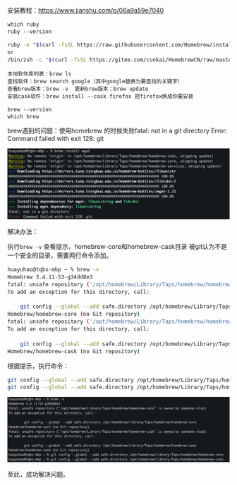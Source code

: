 安装教程：https://www.jianshu.com/p/06a9a59e7040

```
which ruby
ruby --version
```

```bash
ruby -e "$(curl -fsSL https://raw.githubusercontent.com/Homebrew/install/master/install)"
or
/bin/zsh -c "$(curl -fsSL https://gitee.com/cunkai/HomebrewCN/raw/master/Homebrew.sh)"
```

```
本地软件库列表：brew ls
查找软件：brew search google（其中google替换为要查找的关键字）
查看brew版本：brew -v  更新brew版本：brew update
安装cask软件：brew install --cask firefox 把firefox换成你要安装
```

```
brew --version
which brew
```



brew遇到的问题：使用homebrew 的时候失败fatal: not in a git directory Error: Command failed with exit 128: git

![image-20220610114638036](img/brew%E5%AE%89%E8%A3%85/image-20220610114638036.png)

解决办法：

执行`brew -v` 查看提示，homebrew-core和homebrew-cask目录 被git认为不是一个安全的目录，需要两行命令添加。

```bash
huayuhao@tqbx-mbp ~ % brew -v
Homebrew 3.4.11-53-g34dd8e3
fatal: unsafe repository ('/opt/homebrew/Library/Taps/homebrew/homebrew-core' is owned by someone else)
To add an exception for this directory, call:

	git config --global --add safe.directory /opt/homebrew/Library/Taps/homebrew/homebrew-core
Homebrew/homebrew-core (no Git repository)
fatal: unsafe repository ('/opt/homebrew/Library/Taps/homebrew/homebrew-cask' is owned by someone else)
To add an exception for this directory, call:

	git config --global --add safe.directory /opt/homebrew/Library/Taps/homebrew/homebrew-cask
Homebrew/homebrew-cask (no Git repository)
```

根据提示，执行命令：

```bash
git config --global --add safe.directory /opt/homebrew/Library/Taps/homebrew/homebrew-cor
git config --global --add safe.directory /opt/homebrew/Library/Taps/homebrew/homebrew-cask
```

![image-20220610114838127](img/brew%E5%AE%89%E8%A3%85/image-20220610114838127.png)

至此，成功解决问题。
